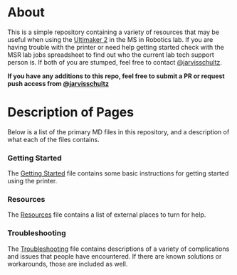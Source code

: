 # About #

This is a simple repository containing a variety of resources that may be useful
when using the [Ultimaker 2](https://ultimaker.com/en/products/ultimaker-2) in
the MS in Robotics lab. If you are having trouble with the printer or need help
getting started check with the MSR lab jobs spreadsheet to find out who the
current lab tech support person is. If both of you are stumped, feel free to
contact [@jarvisschultz](https://github.com/jarvisschultz).

**If you have any additions to this repo, feel free to submit a PR or request push
access from [@jarvisschultz](https://github.com/jarvisschultz)**


# Description of Pages #

Below is a list of the primary MD files in this repository, and a description of
what each of the files contains.

### Getting Started ###

The [Getting Started](getting_started.md) file contains some basic instructions
for getting started using the printer.

### Resources ###

The [Resources](resources.md) file contains a list of external places to turn
for help.


### Troubleshooting ###

The [Troubleshooting](troubleshooting.md) file contains descriptions of a
variety of complications and issues that people have encountered. If there are
known solutions or workarounds, those are included as well.

